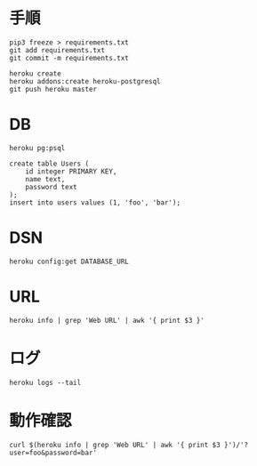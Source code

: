 # 手順
```
pip3 freeze > requirements.txt
git add requirements.txt
git commit -m requirements.txt

heroku create
heroku addons:create heroku-postgresql
git push heroku master
```

# DB
```
heroku pg:psql

create table Users (
	id integer PRIMARY KEY,
	name text,
	password text
);
insert into users values (1, 'foo', 'bar');
```

# DSN
```
heroku config:get DATABASE_URL
```

# URL
```
heroku info | grep 'Web URL' | awk '{ print $3 }'
```

# ログ
```
heroku logs --tail
```

# 動作確認
```
curl $(heroku info | grep 'Web URL' | awk '{ print $3 }')/'?user=foo&password=bar'
```
